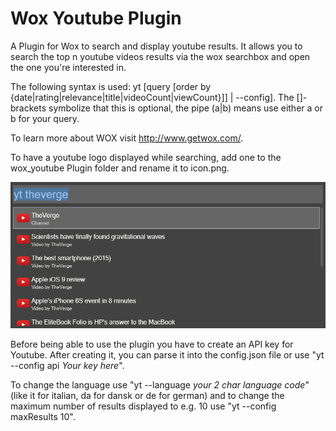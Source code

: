 # Wox Youtube Plugin
A Plugin for Wox to search and display youtube results. It allows you to search the top n youtube videos results via the wox searchbox and open the one you're interested in.

The following syntax is used:
yt [query [order by {date|rating|relevance|title|videoCount|viewCount}]] | --config].
The []-brackets symbolize that this is optional, the pipe (a|b) means use either a or b for your query.

To learn more about WOX visit http://www.getwox.com/.

To have a youtube logo displayed while searching, add one to the wox_youtube Plugin folder and rename it to icon.png.

![alt tag](https://raw.githubusercontent.com/manzanillo/wox_youtube_plugin/master/screenshot.PNG)

Before being able to use the plugin you have to create an API key for Youtube. After creating it, you can parse it into the config.json file or use "yt --config api *Your key here*".

To change the language use "yt --language *your 2 char language code*" (like it for italian, da for dansk or de for german) and to change the maximum number of results displayed to e.g. 10 use "yt --config maxResults 10".
